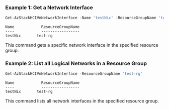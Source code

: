 ### Example 1:  Get a Network Interface
```powershell
Get-AzStackHCIVmNetworkInterface -Name 'testNic' -ResourceGroupName 'test-rg' 
```
```output
Name            ResourceGroupName
----            -----------------
testNic       test-rg
```

This command gets a specific network interface in the specified resource group. 

### Example 2: List all Logical Networks in a Resource Group  
```powershell
Get-AzStackHCIVmNetworkInterface -ResourceGroupName 'test-rg'
```
```output
Name            ResourceGroupName
----            -----------------
testNic       test-rg
```
This command lists all network interfaces in the specified resource group. 